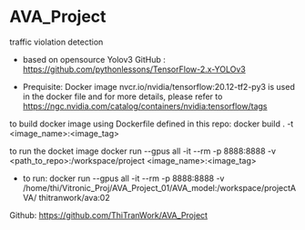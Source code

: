 # AVA_Project
traffic violation detection

- based on opensource Yolov3  GitHub      : https://github.com/pythonlessons/TensorFlow-2.x-YOLOv3

- Prequisite:
Docker image nvcr.io/nvidia/tensorflow:20.12-tf2-py3 is used in the docker file and for more details, please refer to 
https://ngc.nvidia.com/catalog/containers/nvidia:tensorflow/tags


to build docker image using Dockerfile defined in this repo:
docker build . -t <image_name>:<image_tag>

to run the docket image
docker run --gpus all -it --rm -p 8888:8888 -v <path_to_repo>:/workspace/project <image_name>:<image_tag>


- to run:
docker run --gpus all -it --rm -p 8888:8888 -v /home/thi/Vitronic_Proj/AVA_Project_01/AVA_model:/workspace/projectAVA/ thitranwork/ava:02


Github: https://github.com/ThiTranWork/AVA_Project

